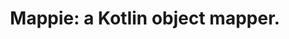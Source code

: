---
title: "Mappie: a Kotlin object mapper."
headline: "Mappie"
btns:
-
    caption: "Introduction"
    url: "/getting-started/introduction/"
    type: "regular"
-
    caption: "Changelog"
    url: "/changelog/"
    type: "outline"
summary: "Mappie is a Kotlin object mapping compiler plugin generating performant code at compile-time while writing minimal code."
displaySummary: true
layout: "layouts/front-page.html"
overview:
-
    title: "Getting Started"
    url: "/getting-started/"
    description: "Start here and get to know Mappie."
-
  title: "Object Mapping"
  url: "/object-mapping/"
  description: "Learn how to use Mappie for object mapping."
-
  title: "Enum Mapping"
  url: "/enum-mapping/"
  description: "Learn how to use Mappie for enum mapping."
-
  title: "Primitive Mapping"
  url: "/primitive-mapping/"
  description: "Learn how to use Mappie for primitive mapping."
---